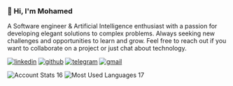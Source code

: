 <h3>👋 Hi, I'm Mohamed</h3>

<p>A Software engineer & Artificial Intelligence enthusiast with a passion for developing elegant solutions to complex problems. Always seeking new challenges and opportunities to learn and grow. Feel free to reach out if you want to collaborate on a project or just chat about technology.</p>

<p>
  <a href="https://www.linkedin.com/in/elazzaoui/" rel="nofollow noreferrer"><img src="https://img.shields.io/badge/LinkedIn-0077B5?style=for-the-badge&logo=linkedin&logoColor=white" alt="linkedin"></a>
  <a href="https://github.com/p1x33l" rel="nofollow noreferrer"><img src="https://img.shields.io/badge/GitHub-100000?style=for-the-badge&logo=github&logoColor=white" alt="github"></a>
    <a href="https://t.me/p1x33l" rel="nofollow noreferrer"><img src="https://img.shields.io/badge/Telegram-2CA5E0?style=for-the-badge&logo=telegram&logoColor=white" alt="telegram"></a>
     <a href="mailto:medou.elazzaoui@gmail.com" rel="nofollow noreferrer"><img src="https://img.shields.io/badge/Gmail-D14836?style=for-the-badge&logo=gmail&logoColor=white" alt="gmail"></a>
</p>

<img src="https://github-readme-stats.vercel.app/api?username=p1x33l&theme=blue-green" alt="Account Stats">
16
<img src="https://github-readme-stats.vercel.app/api/top-langs/?username=p1x33l&theme=blue-green" alt="Most Used Languages">
17








